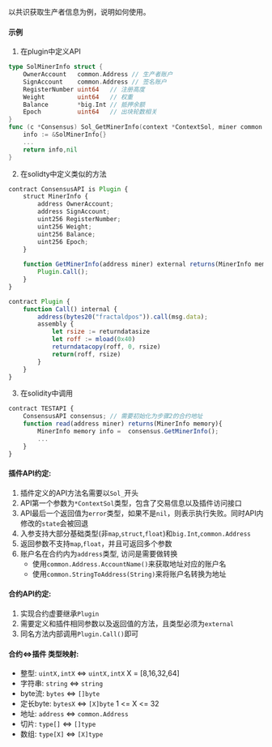 以共识获取生产者信息为例，说明如何使用。

#### 示例
1. 在plugin中定义API
```go
type SolMinerInfo struct {
	OwnerAccount   common.Address // 生产者账户
	SignAccount    common.Address // 签名账户
	RegisterNumber uint64   // 注册高度
	Weight         uint64   // 权重
	Balance        *big.Int // 抵押余额
	Epoch          uint64   // 出块轮数相关
}
func (c *Consensus) Sol_GetMinerInfo(context *ContextSol, miner common.Address) (*SolMinerInfo, error) {
    info := &SolMinerInfo{}
    ...
    return info,nil
}
```
2. 在solidty中定义类似的方法
```js
contract ConsensusAPI is Plugin {
    struct MinerInfo {
        address OwnerAccount;
        address SignAccount;
        uint256 RegisterNumber;
        uint256 Weight;
        uint256 Balance;
        uint256 Epoch;
    }
    
    function GetMinerInfo(address miner) external returns(MinerInfo memory){
        Plugin.Call();
    }
}
```
```js
contract Plugin {
    function Call() internal {
        address(bytes20("fractaldpos")).call(msg.data);
        assembly {
            let rsize := returndatasize
            let roff := mload(0x40)
            returndatacopy(roff, 0, rsize)
            return(roff, rsize)
        }
    }
}
```
3. 在solidity中调用
```js
contract TESTAPI {
    ConsensusAPI consensus; // 需要初始化为步骤2的合约地址
    function read(address miner) returns(MinerInfo memory){
        MinerInfo memory info =  consensus.GetMinerInfo();
        ...
    }
}
```
#### 插件API约定:
1. 插件定义的API方法名需要以`Sol_`开头
2. API第一个参数为`*ContextSol`类型，包含了交易信息以及插件访问接口
3. API最后一个返回值为`error`类型，如果不是`nil`，则表示执行失败。同时API内修改的`state`会被回退
4. 入参支持大部分基础类型(非`map`,`struct`,`float`)和`big.Int`,`common.Address`
5. 返回参数不支持`map`,`float`，并且可返回多个参数
6. 账户名在合约内为`address`类型, 访问是需要做转换
    - 使用`common.Address.AccountName()`来获取地址对应的账户名
    - 使用`common.StringToAddress(String)`来将账户名转换为地址

#### 合约API约定:
1. 实现合约虚要继承`Plugin`
2. 需要定义和插件相同参数以及返回值的方法，且类型必须为`external`
3. 同名方法内部调用`Plugin.Call()`即可

#### 合约<=>插件 类型映射:
- 整型: `uintX,intX` <=> `uintX,intX` X = [8,16,32,64]
- 字符串: `string` <=> `string`
- byte流: `bytes` <=> `[]byte`
- 定长byte: `bytesX` <=> `[X]byte` 1 <= X <= 32
- 地址: `address` <=> `common.Address`
- 切片: `type[]` <=> `[]type`
- 数组: `type[X]` <=> `[X]type`